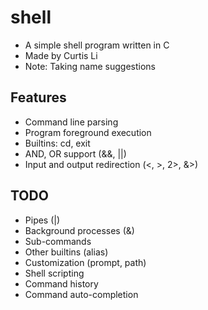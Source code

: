 # shell
* A simple shell program written in C
* Made by Curtis Li
* Note: Taking name suggestions

## Features
* Command line parsing
* Program foreground execution
* Builtins: cd, exit
* AND, OR support (&&, ||)
* Input and output redirection (<, >, 2>, &>)

## TODO
* Pipes (|)
* Background processes (&)
* Sub-commands
* Other builtins (alias)
* Customization (prompt, path)
* Shell scripting
* Command history
* Command auto-completion
